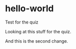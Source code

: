 # hello-world
Test for the quiz

Looking at this stuff for the quiz.

And this is the second change.
